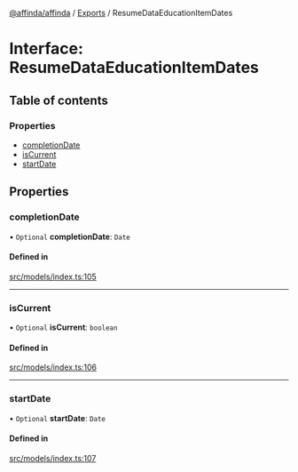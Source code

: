 [@affinda/affinda](../README.md) / [Exports](../modules.md) / ResumeDataEducationItemDates

# Interface: ResumeDataEducationItemDates

## Table of contents

### Properties

- [completionDate](ResumeDataEducationItemDates.md#completiondate)
- [isCurrent](ResumeDataEducationItemDates.md#iscurrent)
- [startDate](ResumeDataEducationItemDates.md#startdate)

## Properties

### completionDate

• `Optional` **completionDate**: `Date`

#### Defined in

[src/models/index.ts:105](https://github.com/affinda/affinda-typescript/blob/e6c68be/src/models/index.ts#L105)

___

### isCurrent

• `Optional` **isCurrent**: `boolean`

#### Defined in

[src/models/index.ts:106](https://github.com/affinda/affinda-typescript/blob/e6c68be/src/models/index.ts#L106)

___

### startDate

• `Optional` **startDate**: `Date`

#### Defined in

[src/models/index.ts:107](https://github.com/affinda/affinda-typescript/blob/e6c68be/src/models/index.ts#L107)
